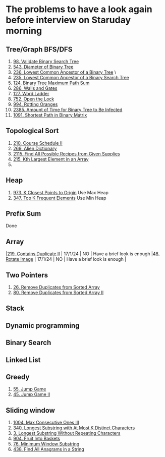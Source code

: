 # The problems to have a look again before interview on Staruday morning

## Tree/Graph BFS/DFS
1. [98. Validate Binary Search Tree](https://leetcode.com/problems/validate-binary-search-tree)
2. [543. Diameter of Binary Tree](https://leetcode.com/problems/diameter-of-binary-tree)
3. [236. Lowest Common Ancestor of a Binary Tree](https://leetcode.com/problems/lowest-common-ancestor-of-a-binary-tree) \
4. [235. Lowest Common Ancestor of a Binary Search Tree](https://leetcode.com/problems/lowest-common-ancestor-of-a-binary-search-tree)
5. [124. Binary Tree Maximum Path Sum](https://leetcode.com/problems/binary-tree-maximum-path-sum)
6. [286. Walls and Gates](https://leetcode.com/problems/walls-and-gates)
7. [127. Word Ladder](https://leetcode.com/problems/word-ladder)
8. [752. Open the Lock](https://leetcode.com/problems/open-the-lock)
9. [994. Rotting Oranges](https://leetcode.com/problems/rotting-oranges)
10. [2385. Amount of Time for Binary Tree to Be Infected](https://leetcode.com/problems/reorganize-string)
11. [1091. Shortest Path in Binary Matrix](https://leetcode.com/problems/shortest-path-in-binary-matrix)

## Topological Sort
1. [210. Course Schedule II](https://leetcode.com/problems/course-schedule-ii)  
1. [269. Alien Dictionary](https://leetcode.com/problems/alien-dictionary)
2. [2115. Find All Possible Recipes from Given Supplies](https://leetcode.com/problems/find-all-possible-recipes-from-given-supplies)
3. [215. Kth Largest Element in an Array](https://leetcode.com/problems/kth-largest-element-in-an-array)
4. 

## Heap
1. [973. K Closest Points to Origin](https://leetcode.com/problems/k-closest-points-to-origin) Use Max Heap
2. [347. Top K Frequent Elements](https://leetcode.com/problems/top-k-frequent-elements) Use Min Heap

## Prefix Sum
Done

## Array
|[219. Contains Duplicate II](https://leetcode.com/problems/contains-duplicate-ii) | 17/1/24 | NO | Have a brief look is enough
|[48. Rotate Image](https://leetcode.com/problems/rotate-image) | 17/1/24 | NO | Have a brief look is enough |

## Two Pointers
1. [26. Remove Duplicates from Sorted Array](https://leetcode.com/problems/remove-duplicates-from-sorted-array/)
1. [80. Remove Duplicates from Sorted Array II](https://leetcode.com/problems/remove-duplicates-from-sorted-array-ii) 
## Stack

## Dynamic programming

## Binary Search

## Linked List

## Greedy
1. [55. Jump Game](https://leetcode.com/problems/jump-game/)
2. [45. Jump Game II](https://leetcode.com/problems/jump-game-ii)

## Sliding window
1. [1004. Max Consecutive Ones III](https://leetcode.com/problems/max-consecutive-ones-iii/)
2. [340. Longest Substring with At Most K Distinct Characters](https://leetcode.com/problems/longest-substring-with-at-most-k-distinct-characters)
3. [3. Longest Substring Without Repeating Characters](https://leetcode.com/problems/longest-substring-without-repeating-characters)
4. [904. Fruit Into Baskets](https://leetcode.com/problems/fruit-into-baskets)
5. [76. Minimum Window Substring](https://leetcode.com/problems/minimum-window-substring)
6. [438. Find All Anagrams in a String](https://leetcode.com/problems/find-all-anagrams-in-a-string) 
